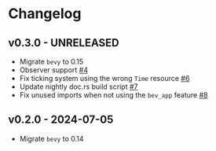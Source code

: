 # Changelog

## v0.3.0 - UNRELEASED

- Migrate `bevy` to 0.15
- Observer support [#4](https://github.com/Multirious/bevy_time_runner/pull/4)
- Fix ticking system using the wrong `Time` resource [#6](https://github.com/Multirious/bevy_time_runner/pull/6)
- Update nightly doc.rs build script [#7](https://github.com/Multirious/bevy_time_runner/pull/7)
- Fix unused imports when not using the `bev_app` feature [#8](https://github.com/Multirious/bevy_time_runner/pull/8)

## v0.2.0 - 2024-07-05

- Migrate `bevy` to 0.14
